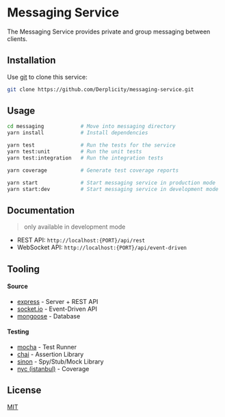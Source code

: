 # Messaging Service

The Messaging Service provides private and group messaging between clients.

## Installation

Use [git](https://git-scm.com/) to clone this service:

```bash
git clone https://github.com/Derplicity/messaging-service.git
```

## Usage

```bash
cd messaging            # Move into messaging directory
yarn install            # Install dependencies

yarn test               # Run the tests for the service
yarn test:unit          # Run the unit tests
yarn test:integration   # Run the integration tests

yarn coverage           # Generate test coverage reports

yarn start              # Start messaging service in production mode
yarn start:dev          # Start messaging service in development mode
```

## Documentation

> only available in development mode

- REST API: `http://localhost:{PORT}/api/rest`
- WebSocket API: `http://localhost:{PORT}/api/event-driven`

## Tooling

#### Source

- [express](https://expressjs.com/) - Server + REST API
- [socket.io](https://socket.io/) - Event-Driven API
- [mongoose](https://mongoosejs.com/) - Database

#### Testing

- [mocha](https://mochajs.org/) - Test Runner
- [chai](https://www.chaijs.com/) - Assertion Library
- [sinon](https://sinonjs.org/) - Spy/Stub/Mock Library
- [nyc (istanbul)](https://istanbul.js.org/) - Coverage

## License

[MIT](https://choosealicense.com/licenses/mit/)
